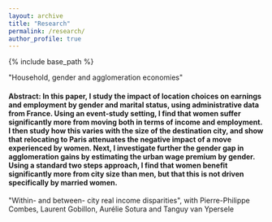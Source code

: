 ```yaml
---
layout: archive
title: "Research"
permalink: /research/
author_profile: true
---
```


{% include base_path %}

"Household, gender and agglomeration economies"

<h4> Abstract: In this paper, I study the impact of location choices on earnings and employment by gender and marital status, using administrative data from France. Using an event-study setting, I find that women suffer significantly more from moving both in terms of income and employment. I then study how this varies with the size of the destination city, and show that relocating to Paris attenuates the negative impact of a move experienced by women. Next, I investigate further the gender gap in agglomeration gains by estimating the urban wage premium by gender. Using a standard two steps approach, I find that women benefit significantly more from city size than men, but that this is not driven specifically by married women. </h4>

"Within- and between- city real income disparities", with Pierre-Philippe Combes, Laurent Gobillon, Aurélie Sotura and Tanguy van Ypersele
 
 
